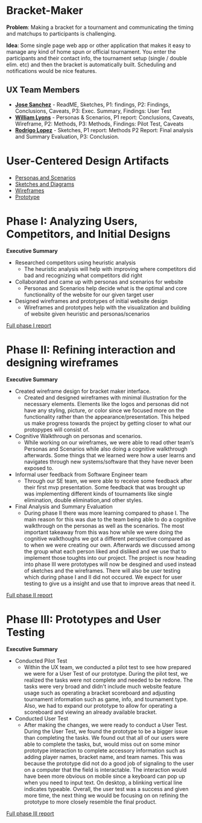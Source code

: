 # Bracket-Maker

**Problem**: Making a bracket for a tournament and communicating the timing and matchups to participants is challenging.

**Idea**: Some single page web app or other application that makes it easy to manage any kind of home spun or official tournament. You enter the participants and their contact info, the tournament setup (single / double elim. etc) and then the bracket is automatically built. Scheduling and notifications would be nice features.

## UX Team Members

* **[Jose Sanchez](https://usabilityengineering.github.io/ux-portfolio-Syndicate1259/)** - ReadME, Sketches, P1: findings, P2: Findings, Conclusions, Caveats, P3: Exec. Summary, Findings: User Test
* **[William Lyons](https://github.com/UsabilityEngineering/ux-portfolio-wtlyons54)** - Personas & Scenarios, P1 report: Conclusions, Caveats, Wireframe, P2: Methods, P3: Methods, Findings: Pilot Test, Caveats
* **[Rodrigo Lopez](https://github.com/UsabilityEngineering/ux-portfolio-rylopez838)** - Sketches, P1 report: Methods P2 Report: Final analysis and Summary Evaluation, P3: Conclusion.
# User-Centered Design Artifacts
 
* [Personas and Scenarios](personas/)
* [Sketches and Diagrams](sketches/)
* [Wireframes](wireframe/)
* [Prototype](https://github.com/UsabilityEngineering/bracket-maker/blob/main/prototype/Bracket%20Maker%20Webframe.pdf)
# Phase I: Analyzing Users, Competitors, and Initial Designs

**Executive Summary**

* Researched competitors using heuristic analysis
  + The heuristic analysis will help with improving where competitors did bad and recognizing what competitors did right
* Collaborated and came up with personas and scenarios for website
  + Personas and Scenarios help decide what is the optimal and core functionality of the website for our given target user
* Designed wireframes and prototypes of initial website design
  + Wireframes and prototypes help with the visualization and building of website given heuristic and personas/scenarios
 
[Full phase I report](phaseI/)

# Phase II: Refining interaction and designing wireframes

**Executive Summary**

* Created wireframe design for bracket maker interface. 
  + Created and designed wireframes with minimal illustration for the necessary elements. Elements like the logos and personas did not have any styling, picture, or color since we focused more on the functionality rather than the appearance/presentation. This helped us make progress towards the project by getting closer to what our protopypes will consist of.
* Cognitive Walkthrough on personas and scenarios.
  + While working on our wireframes, we were able to read other team’s Personas and Scenarios while also doing a cognitive walkthrough afterwards. Some things that we learned were how a user learns and navigates through new systems/software that they have never been exposed to. 
* Informal user feedback from Software Engineer team
  + Through our SE team, we were able to receive some feedback after their first mvp presentation. Some feedback that was brought up was implementing different kinds of tournaments like single elimination, double elimination,and other styles.
* Final Analysis and Summary Evaluation
  + During phase II there was more learning compared to phase I. The main reason for this was due to the team being able to do a cognitive walkthrough on the personas as well as the scenarios. The most important takeaway from this was how while we were doing the cognitive walkthoughs we got a different perspective compared as to when we were creating our own. Afterwards we discussed among the group what each person liked and disliked and we use that to implement those toughts into our project. The project is now heading into phase III were prototypes will now be desgined and used instead of sketches and the wireframes. There will also be user testing which during phase I and II did not occured. We expect for user testing to give us a insight and use that to improve areas that need it.     
  



[Full phase II report](phaseII/)

# Phase III: Prototypes and User Testing

**Executive Summary**

* Conducted Pilot Test
  + Within the UX team, we conducted a pilot test to see how prepared we were for a User Test of our prototype. During the pilot test, we realized the tasks were not complete and needed to be redone. The tasks were very broad and didn't include much website feature usage such as operating a bracket scoreboard and adjusting tournament information such as game, info, and tournament type. Also, we had to expand our prototype to allow for operating a scoreboard and viewing an already available bracket.
* Conducted User Test
  + After making the changes, we were ready to conduct a User Test. During the User Test, we found the prototype to be a bigger issue than completing the tasks. We found out that all of our users were able to complete the tasks, but, would miss out on some minor prototype interaction to complete accessory information such as adding player names, bracket name, and team names. This was because the prototype did not do a good job of signaling to the user on a computer that the field is interactable. The interaction would have been more obvious on mobile since a keyboard can pop up when you need to input text. On desktop, a blinking vertical line indicates typeable. Overall, the user test was a success and given more time, the next thing we would be focusing on on refining the prototype to more closely resemble the final product.

[Full phase III report](phaseIII/)
<!-- --->

